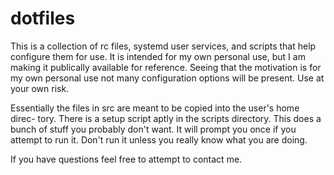 # dotfiles
This is a collection of rc files, systemd user services, and scripts that help
configure them for use. It is intended for my own personal use, but I am making
it publically available for reference. Seeing that the motivation is for my own
personal use not many configuration options will be present. Use at your own
risk.

Essentially the files in src are meant to be copied into the user's home direc-
tory. There is a setup script aptly in the scripts directory. This does a bunch
of stuff you probably don't want. It will prompt you once if you attempt to run
it. Don't run it unless you really know what you are doing.

If you have questions feel free to attempt to contact me.
